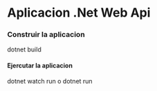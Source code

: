 # Aplicacion .Net Web Api

### Construir la aplicacion

dotnet build

#### Ejercutar la aplicacion

dotnet watch run o dotnet run
